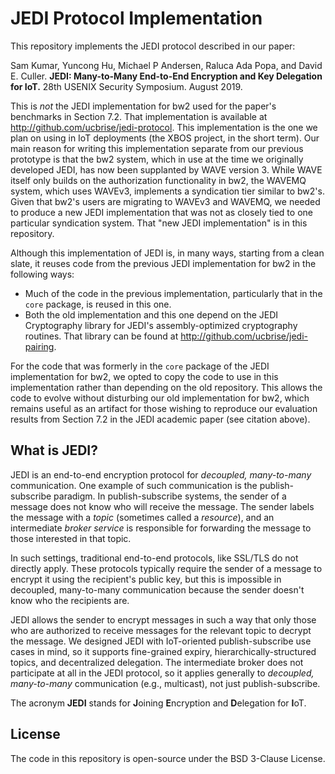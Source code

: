 JEDI Protocol Implementation
============================

This repository implements the JEDI protocol described in our paper:

Sam Kumar, Yuncong Hu, Michael P Andersen, Raluca Ada Popa, and David E. Culler. **JEDI: Many-to-Many End-to-End Encryption and Key Delegation for IoT.** 28th USENIX Security Symposium. August 2019.

This is *not* the JEDI implementation for bw2 used for the paper's benchmarks in Section 7.2. That implementation is available at http://github.com/ucbrise/jedi-protocol. This implementation is the one we plan on using in IoT deployments (the XBOS project, in the short term). Our main reason for writing this implementation separate from our previous prototype is that the bw2 system, which in use at the time we originally developed JEDI, has now been supplanted by WAVE version 3. While WAVE itself only builds on the authorization functionality in bw2, the WAVEMQ system, which uses WAVEv3, implements a syndication tier similar to bw2's. Given that bw2's users are migrating to WAVEv3 and WAVEMQ, we needed to produce a new JEDI implementation that was not as closely tied to one particular syndication system. That "new JEDI implementation" is in this repository.

Although this implementation of JEDI is, in many ways, starting from a clean slate, it reuses code from the previous JEDI implementation for bw2 in the following ways:

* Much of the code in the previous implementation, particularly that in the `core` package, is reused in this one.
* Both the old implementation and this one depend on the JEDI Cryptography library for JEDI's assembly-optimized cryptography routines. That library can be found at http://github.com/ucbrise/jedi-pairing.

For the code that was formerly in the `core` package of the JEDI implementation for bw2, we opted to copy the code to use in this implementation rather than depending on the old repository. This allows the code to evolve without disturbing our old implementation for bw2, which remains useful as an artifact for those wishing to reproduce our evaluation results from Section 7.2 in the JEDI academic paper (see citation above).

What is JEDI?
-------------
JEDI is an end-to-end encryption protocol for *decoupled, many-to-many* communication. One example of such communication is the publish-subscribe paradigm. In publish-subscribe systems, the sender of a message does not know who will receive the message. The sender labels the message with a *topic* (sometimes called a *resource*), and an intermediate *broker service* is responsible for forwarding the message to those interested in that topic.

In such settings, traditional end-to-end protocols, like SSL/TLS do not directly apply. These protocols typically require the sender of a message to encrypt it using the recipient's public key, but this is impossible in decoupled, many-to-many communication because the sender doesn't know who the recipients are.

JEDI allows the sender to encrypt messages in such a way that only those who are authorized to receive messages for the relevant topic to decrypt the message. We designed JEDI with IoT-oriented publish-subscribe use cases in mind, so it supports fine-grained expiry, hierarchically-structured topics, and decentralized delegation. The intermediate broker does not participate at all in the JEDI protocol, so it applies generally to *decoupled, many-to-many* communication (e.g., multicast), not just publish-subscribe.

The acronym **JEDI** stands for **J**oining **E**ncryption and **D**elegation for **I**oT.

License
-------
The code in this repository is open-source under the BSD 3-Clause License.
